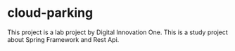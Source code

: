 # cloud-parking
This project is a lab project by Digital Innovation One. This is a study project about Spring Framework and Rest Api.
